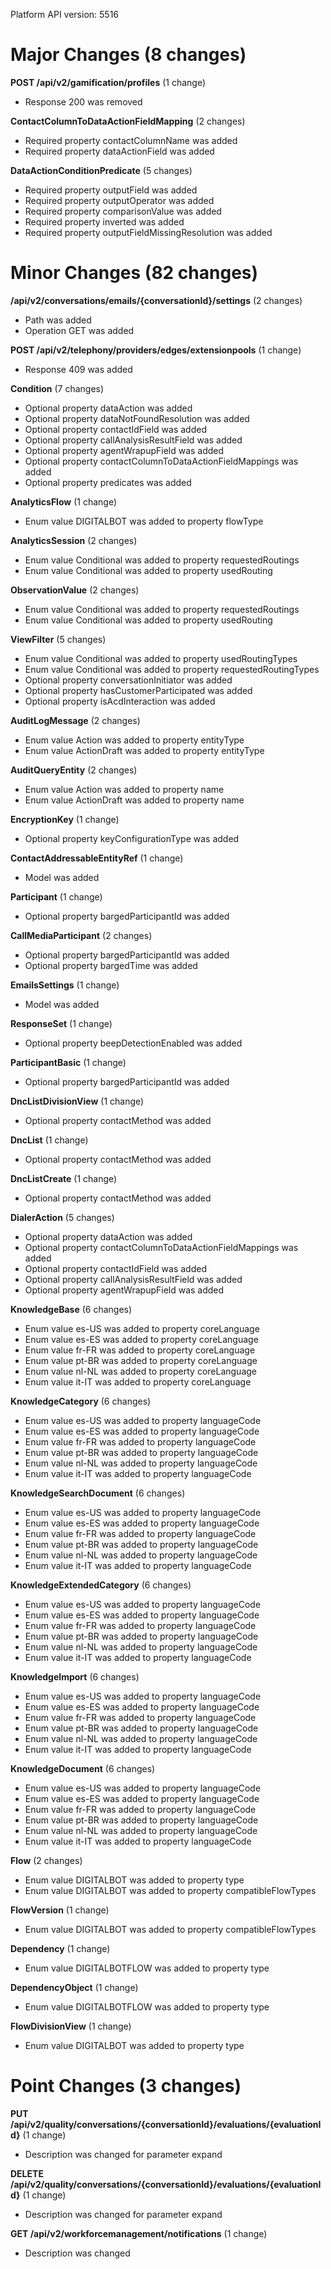 Platform API version: 5516


# Major Changes (8 changes)

**POST /api/v2/gamification/profiles** (1 change)

* Response 200 was removed

**ContactColumnToDataActionFieldMapping** (2 changes)

* Required property contactColumnName was added
* Required property dataActionField was added

**DataActionConditionPredicate** (5 changes)

* Required property outputField was added
* Required property outputOperator was added
* Required property comparisonValue was added
* Required property inverted was added
* Required property outputFieldMissingResolution was added


# Minor Changes (82 changes)

**/api/v2/conversations/emails/{conversationId}/settings** (2 changes)

* Path was added
* Operation GET was added

**POST /api/v2/telephony/providers/edges/extensionpools** (1 change)

* Response 409 was added

**Condition** (7 changes)

* Optional property dataAction was added
* Optional property dataNotFoundResolution was added
* Optional property contactIdField was added
* Optional property callAnalysisResultField was added
* Optional property agentWrapupField was added
* Optional property contactColumnToDataActionFieldMappings was added
* Optional property predicates was added

**AnalyticsFlow** (1 change)

* Enum value DIGITALBOT was added to property flowType

**AnalyticsSession** (2 changes)

* Enum value Conditional was added to property requestedRoutings
* Enum value Conditional was added to property usedRouting

**ObservationValue** (2 changes)

* Enum value Conditional was added to property requestedRoutings
* Enum value Conditional was added to property usedRouting

**ViewFilter** (5 changes)

* Enum value Conditional was added to property usedRoutingTypes
* Enum value Conditional was added to property requestedRoutingTypes
* Optional property conversationInitiator was added
* Optional property hasCustomerParticipated was added
* Optional property isAcdInteraction was added

**AuditLogMessage** (2 changes)

* Enum value Action was added to property entityType
* Enum value ActionDraft was added to property entityType

**AuditQueryEntity** (2 changes)

* Enum value Action was added to property name
* Enum value ActionDraft was added to property name

**EncryptionKey** (1 change)

* Optional property keyConfigurationType was added

**ContactAddressableEntityRef** (1 change)

* Model was added

**Participant** (1 change)

* Optional property bargedParticipantId was added

**CallMediaParticipant** (2 changes)

* Optional property bargedParticipantId was added
* Optional property bargedTime was added

**EmailsSettings** (1 change)

* Model was added

**ResponseSet** (1 change)

* Optional property beepDetectionEnabled was added

**ParticipantBasic** (1 change)

* Optional property bargedParticipantId was added

**DncListDivisionView** (1 change)

* Optional property contactMethod was added

**DncList** (1 change)

* Optional property contactMethod was added

**DncListCreate** (1 change)

* Optional property contactMethod was added

**DialerAction** (5 changes)

* Optional property dataAction was added
* Optional property contactColumnToDataActionFieldMappings was added
* Optional property contactIdField was added
* Optional property callAnalysisResultField was added
* Optional property agentWrapupField was added

**KnowledgeBase** (6 changes)

* Enum value es-US was added to property coreLanguage
* Enum value es-ES was added to property coreLanguage
* Enum value fr-FR was added to property coreLanguage
* Enum value pt-BR was added to property coreLanguage
* Enum value nl-NL was added to property coreLanguage
* Enum value it-IT was added to property coreLanguage

**KnowledgeCategory** (6 changes)

* Enum value es-US was added to property languageCode
* Enum value es-ES was added to property languageCode
* Enum value fr-FR was added to property languageCode
* Enum value pt-BR was added to property languageCode
* Enum value nl-NL was added to property languageCode
* Enum value it-IT was added to property languageCode

**KnowledgeSearchDocument** (6 changes)

* Enum value es-US was added to property languageCode
* Enum value es-ES was added to property languageCode
* Enum value fr-FR was added to property languageCode
* Enum value pt-BR was added to property languageCode
* Enum value nl-NL was added to property languageCode
* Enum value it-IT was added to property languageCode

**KnowledgeExtendedCategory** (6 changes)

* Enum value es-US was added to property languageCode
* Enum value es-ES was added to property languageCode
* Enum value fr-FR was added to property languageCode
* Enum value pt-BR was added to property languageCode
* Enum value nl-NL was added to property languageCode
* Enum value it-IT was added to property languageCode

**KnowledgeImport** (6 changes)

* Enum value es-US was added to property languageCode
* Enum value es-ES was added to property languageCode
* Enum value fr-FR was added to property languageCode
* Enum value pt-BR was added to property languageCode
* Enum value nl-NL was added to property languageCode
* Enum value it-IT was added to property languageCode

**KnowledgeDocument** (6 changes)

* Enum value es-US was added to property languageCode
* Enum value es-ES was added to property languageCode
* Enum value fr-FR was added to property languageCode
* Enum value pt-BR was added to property languageCode
* Enum value nl-NL was added to property languageCode
* Enum value it-IT was added to property languageCode

**Flow** (2 changes)

* Enum value DIGITALBOT was added to property type
* Enum value DIGITALBOT was added to property compatibleFlowTypes

**FlowVersion** (1 change)

* Enum value DIGITALBOT was added to property compatibleFlowTypes

**Dependency** (1 change)

* Enum value DIGITALBOTFLOW was added to property type

**DependencyObject** (1 change)

* Enum value DIGITALBOTFLOW was added to property type

**FlowDivisionView** (1 change)

* Enum value DIGITALBOT was added to property type


# Point Changes (3 changes)

**PUT /api/v2/quality/conversations/{conversationId}/evaluations/{evaluationId}** (1 change)

* Description was changed for parameter expand

**DELETE /api/v2/quality/conversations/{conversationId}/evaluations/{evaluationId}** (1 change)

* Description was changed for parameter expand

**GET /api/v2/workforcemanagement/notifications** (1 change)

* Description was changed
